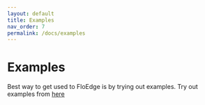 ```yaml
---
layout: default
title: Examples
nav_order: 7
permalink: /docs/examples
---
```


# Examples

Best way to get used to FloEdge is by trying out examples. Try out examples from [here](https://github.com/flomobility/floedge_examples.git)
